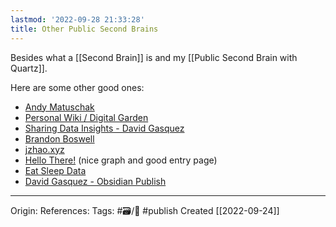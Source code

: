 ```yaml
---
lastmod: '2022-09-28 21:33:28'
title: Other Public Second Brains
---
```


Besides what a [[Second Brain]] is and my [[Public Second Brain with Quartz]].

Here are some other good ones:
- [Andy Matuschak](https://notes.andymatuschak.org/)
- [Personal Wiki / Digital Garden](https://strikingloo.github.io/wiki/)
- [Sharing Data Insights - David Gasquez](https://publish.obsidian.md/davidgasquez/Data/Sharing+Data+Insights)
- [Brandon Boswell](https://brandonkboswell.com/)
- [jzhao.xyz](https://jzhao.xyz/)
- [Hello There!](https://wiki.yigit.run/) (nice graph and good entry page)
- [Eat Sleep Data](https://eatsleepdata.com/)
- [David Gasquez - Obsidian Publish](https://publish.obsidian.md/davidgasquez)


---
Origin: 
References: 
Tags: #🗃/🌻 #publish 
Created [[2022-09-24]]